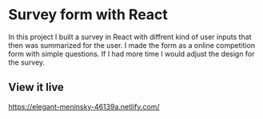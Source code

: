 # Survey form with React

In this project I built a survey in React with diffrent kind of user inputs that then was summarized for the user. I made the form as a online competition form with simple questions. If I had more time I would adjust the design for the survey. 

## View it live

https://elegant-meninsky-46139a.netlify.com/
